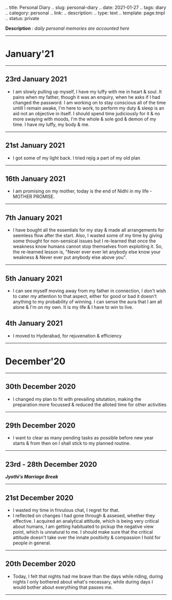 .. title: Personal Diary
.. slug: personal-diary
.. date: 2021-01-27 
.. tags: diary
.. category: personal
.. link: 
.. description: 
.. type: text
.. template: page.tmpl
.. status: private

**Description** : *daily personal memories are accounted here*

***
<!-- TEASER_END -->

# January'21
---
## 23rd January 2021
- I am slowly pulling up myself, I have my luffy with me in heart & soul. It pains when my father, though it was an enquiry, when he asks if I had changed the password. I am working on to stay conscious all of the time untill I remain awake, I'm here to work, to perform my duty & sleep is an aid not an objective in itself. I should spend time judiciously for it & no more swaying with moods, I'm the whole & sole god & demon of my time. I have my luffy, my body & me. 

---
## 21st January 2021
- I got some of my light back. I tried rejig a part of my old plan

---
## 16th January 2021
- I am promising on my mother, today is the end of Nidhi in my life - MOTHER PROMISE.

---
## 7th January 2021
- I have bought all the essentials for my stay & made all arrangements for seemless flow after the start. Also, I wasted some of my time by giving some thought for non-sensical issues but I re-learned that once the weakness know humans cannot stop themselves from exploiting it. So, the re-learned lesson is, "Never ever ever let anybody else know your weakness & Never ever put anybody else above you".

---
## 5th January 2021
- I can see myself moving away from my father in connection, I don't wish to cater my attention to that aspect, either for good or bad it doesn't anything to my probability of winning. I can sense the aura that I am all alone & I'm on my own. It is my life & I have to win to live. 

## 4th January 2021
- I moved to Hyderabad, for rejuvenation & efficiency

---
# December'20
---
## 30th December 2020
- I changed my plan to fit with prevailing situtation, making the preparation more focussed & reduced the alloted time for other activities

---
## 29th December 2020
- I want to clear as many pending tasks as possible before new year starts & from then on I shall stick to my planned routine.

---
## 23rd - 28th December 2020
***Jyothi's Marriage Break***

---
## 21st December 2020
- I wasted my time in frivulous chat, I regret for that.
- I reflected on changes I had gone through & assesed, whether they effective. I acquired an analytical attitude, which is being very critical about humans, I am getting habituated to pickup the negative view point, which is unnatural to me. I should make sure that the critical attitude doesn't take over the innate positivity & compassion I hold for people in general.

---
## 20th December 2020
- Today, I felt that nights had me brave than the days while riding, during nights I only bothered about what's necessary, while during days I would bother about everything that passes me.

---